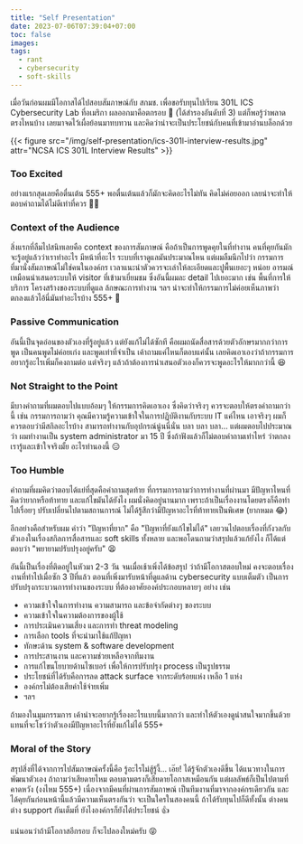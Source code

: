 ```yaml
---
title: "Self Presentation"
date: 2023-07-06T07:39:04+07:00
toc: false
images:
tags:
  - rant
  - cybersecurity
  - soft-skills
---
```


เมื่อวันก่อนผมมีโอกาสได้ไปสอบสัมภาษณ์กับ สกมช. เพื่อขอรับทุนไปเรียน 301L ICS Cybersecurity Lab ที่อเมริกา ผลออกมาคือตกรอบ 🤣 (ได้สำรองอันดับที่ 3) แต่ก็พอรู้ว่าพลาดตรงไหนบ้าง เลยมาจดไว้เผื่อย้อนมาทบทวน และคิดว่าน่าจะเป็นประโยชน์กับคนที่เข้ามาอ่านบล็อกด้วย

{{< figure src="/img/self-presentation/ics-301l-interview-results.jpg" attr="NCSA ICS 301L Interview Results" >}}

### Too Excited

อย่างแรกสุดเลยคือตื่นเต้น 555+ พอตื่นเต้นแล้วก็มักจะคิดอะไรไม่ทัน คิดไม่ค่อยออก เลยน่าจะทำให้ตอบคำถามได้ไม่ดีเท่าที่ควร 😵‍💫

### Context of the Audience

สิ่งแรกที่ลืมไปสนิทเลยคือ context ของการสัมภาษณ์ คือถ้าเป็นการพูดคุยในที่ทำงาน คนที่คุยกันมักจะรู้อยู่แล้วว่าเราทำอะไร มีหน้าที่อะไร ระบบที่เราดูแลมันประมาณไหน แต่ผมลืมนึกไปว่า กรรมการที่มานั่งสัมภาษณ์ไม่ใช่คนในองค์กร เวลาแนะนำตัวควรจะเล่าให้ละเอียดและปูพื้นเยอะๆ หน่อย อารมณ์เหมือนนำเสนอระบบให้ visitor ที่เข้ามาเยี่ยมชม ซึ่งอันนี้ผมละ detail ไปเยอะมาก เช่น พื้นที่การให้บริการ โครงสร้างของระบบที่ดูแล ล้กษณะการทำงาน ฯลฯ น่าจะทำให้กรรมการไม่ค่อยเห็นภาพว่า ตกลงแล้วไอ้นี่มันทำอะไรบ้าง 555+ 🤔

### Passive Communication

อันนี้เป็นจุดอ่อนของตัวเองที่รู้อยู่แล้ว แต่ยังแก้ไม่ได้ซักที คือผมถนัดสื่อสารด้วยตัวอักษรมากกว่าการพูด เป็นคนพูดไม่ค่อยเก่ง และพูดเท่าที่จำเป็น เค้าถามแค่ไหนก็ตอบแค่นั้น เลยคิดเอาเองว่าถ้ากรรมการอยากรู้อะไรเพิ่มก็คงถามต่อ แต่จริงๆ แล้วถ้าต้องการนำเสนอตัวเองก็ควรจะพูดอะไรให้มากกว่านี้ 😆

### Not Straight to the Point

มีบางคำถามที่ผมตอบไปแบบอ้อมๆ ให้กรรมการคิดเอาเอง ซึ่งคิดว่าจริงๆ ควรจะตอบให้ตรงคำถามกว่านี้ เช่น กรรมการถามว่า คุณมีความรู้ความเข้าใจในการปฏิบัติงานกับระบบ IT แค่ไหน เอาจริงๆ ผมก็ควรตอบว่ามีสกิลอะไรบ้าง สามารถทำงานกับอุปกรณ์นู่นนี่นั่น บลา บลา บลา&hellip; แต่ผมตอบไปประมาณว่า ผมทำงานเป็น system administrator มา 15 ปี ซึ่งถ้าฟังแล้วก็ไม่ตอบคำถามเท่าไหร่ ว่าตกลงเรารู้และเข้าใจจริงมั้ย อะไรทำนองนี้ 😑

### Too Humble

คำถามที่ผมคิดว่าตอบได้แย่ที่สุดคือคำถามสุดท้าย ที่กรรมการถามว่าการทำงานที่ผ่านมา มีปัญหาไหนที่คิดว่ายากหรือท้าทาย และแก้ไขมันได้ยังไง ผมนั่งคิดอยู่นานมาก เพราะถ้าเป็นเรื่องงานโดยตรงก็คือทำไปเรื่อยๆ ปรับเปลี่ยนไปตามสถานการณ์ ไม่ได้รู้สึกว่ามีปัญหาอะไรที่ท้าทายเป็นพิเศษ (ยากหมด 😂)

อีกอย่างคือสำหรับผม คำว่า "ปัญหาที่ยาก" คือ "ปัญหาที่ยังแก้ไขไม่ได้" เลยวนไปตอบเรื่องที่กังวลกับตัวเองในเรื่องสกิลการสื่อสารและ soft skills ทั้งหลาย และพอโดนถามว่าสรุปแล้วแก้ยังไง ก็ได้แต่ตอบว่า "พยายามปรับปรุงอยู่ครับ" 😫

อันนี้เป็นเรื่องที่ติดอยู่ในหัวมา 2-3 วัน จนเมื่อเช้าเพิ่งได้ข้อสรุป ว่าถ้ามีโอกาสตอบใหม่ คงจะตอบเรื่องงานที่ทำไปเมื่อซัก 3 ปีที่แล้ว ตอนที่เพิ่งมารับหน้าที่ดูแลด้าน cybersecurity แบบเต็มตัว เป็นการปรับปรุงกระบวนการทำงานของระบบ ที่ต้องอาศัยองค์ประกอบหลายๆ อย่าง เช่น

* ความเข้าใจในการทำงาน ความสามารถ และข้อจำกัดต่างๆ ของระบบ
* ความเข้าใจในความต้องการของผู้ใช้
* การประเมินความเสี่ยง และการทำ threat modeling
* การเลือก tools ที่จะนำมาใช้แก้ปัญหา
* ทักษะด้าน system & software development
* การประสานงาน และความช่วยเหลือจากทีมงาน
* การแก้ไขนโยบายด้านไซเบอร์ เพื่อให้การปรับปรุง process เป็นรูปธรรม
* ประโยชน์ที่ได้รับคือการลด attack surface จากระดับร้อยแห่ง เหลือ 1 แห่ง
* องค์กรไม่ต้องเสียค่าใช้จ่ายเพิ่ม
* ฯลฯ

ถ้ามองในมุมกรรมการ เค้าน่าจะอยากรู้เรื่องอะไรแบบนี้มากกว่า และทำให้ตัวเองดูน่าสนใจมากขึ้นด้วย แทนที่จะโชว์ว่าตัวเองมีปัญหาอะไรที่ยังแก้ไม่ได้ 555+

### Moral of the Story

สรุปสิ่งที่ได้จากการไปสัมภาษณ์ครั้งนี้คือ รู้อะไรไม่สู้รู้งี้&hellip; เอ๊ย! ได้รู้จักตัวเองดีขึ้น ได้แนวทางในการพัฒนาตัวเอง ถ้าถามว่าเสียดายไหม ตอบตามตรงก็เสียดายโอกาสเหมือนกัน แต่ผลลัพธ์ก็เป็นไปตามที่คาดหวัง (งงไหม 555+) เนื่องจากมีคนที่ผ่านการสัมภาษณ์ เป็นทีมงานที่มาจากองค์กรเดียวกัน และได้คุยกันก่อนหน้านี้แล้วมีความเห็นตรงกันว่า จะเป็นใครในสองคนนี้ ถ้าได้รับทุนไปก็ดีทั้งนั้น ต่างคนต่าง support กันเต็มที่ ยังไงองค์กรก็ยังได้ประโยชน์ 👍

แน่นอนว่าถ้ามีโอกาสอีกรอบ ก็จะไปลองใหม่ครับ 😝
